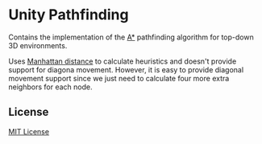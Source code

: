 # Unity Pathfinding

Contains the implementation of the [A*](https://en.wikipedia.org/wiki/A*_search_algorithm) pathfinding algorithm for
top-down 3D environments.

Uses [Manhattan distance](https://xlinux.nist.gov/dads/HTML/manhattanDistance.html) to calculate heuristics and doesn't provide support for diagona movement. However, it is easy to
provide diagonal movement support since we just need to calculate four more extra neighbors for each node.

## License

[MIT License](https://github.com/iozsaygi/unity-pathfinding/blob/main/LICENSE)